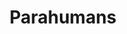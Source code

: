 ---
title: Parahumans
crosslinks:
- whowouldwin
- youtubefactsbot
- WormFanfic
- rational
- straya
- youtubot
- FutharkGenerator
- livven
- Weaverdice
- u_imguralbumbot
- place
- ParahumansPlace
- AskScienceFiction
- WormMemes
- MassdropBot
- WritingPrompts
- Fantasy
- respectthreads
- writing
- HPMOR
---